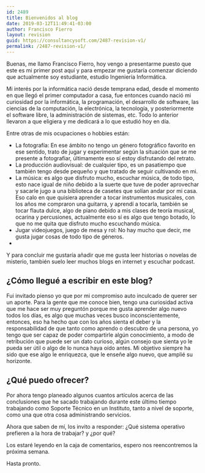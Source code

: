 ```yaml
---
id: 2489
title: Bienvenidos al blog
date: 2019-03-12T11:49:41-03:00
author: Francisco Fierro
layout: revision
guid: https://consultancysoft.com/2487-revision-v1/
permalink: /2487-revision-v1/
---
```

Buenas, me llamo Francisco Fierro, hoy vengo a presentarme puesto que este es mi primer post aquí y para empezar me gustaría comenzar diciendo que actualmente soy estudiante, estudio Ingeniería Informática.

Mi interés por la informática nació desde temprana edad, desde el momento en que llegó el primer computador a casa, fue entonces cuando nació mi curiosidad por la informática, la programación, el desarrollo de software, las ciencias de la computación, la electrónica, la tecnología, y posteriormente el software libre, la administración de sistemas, etc. Todo lo anterior llevaron a que eligiera y me dedicará a lo que estudió hoy en día.

Entre otras de mis ocupaciones o hobbies están:

  * La fotografía: En ese ámbito no tengo un género fotográfico favorito en ese sentido, trato de jugar y experimentar según la situación que se me presente a fotografiar, últimamente eso sí estoy disfrutando del retrato. 
  * La producción audiovisual: de cualquier tipo, es un pasatiempo que también tengo desde pequeño y que tratado de seguir cultivando en mi.
  * La música: es algo que disfruto mucho, escuchar música, de todo tipo, esto nace igual de niño debido a la suerte que tuve de poder aprovechar y sacarle jugo a una biblioteca de casetes que solían andar por mi casa. Eso calo en que quisiera aprender a tocar instrumentos musicales, con los años me compraron una guitarra, y aprendí a tocarla, también se tocar flauta dulce, algo de piano debido a mis clases de teoría musical, ocarina y percusiones, actualmente eso sí es algo que tengo botado, lo que no me quita que disfruto mucho escuchando música.
  * Jugar videojuegos, juego de mesa y rol: No hay mucho que decir, me gusta jugar cosas de todo tipo de géneros.
  * 

Y para concluir me gustaría añadir que me gusta leer historias o novelas de misterio, también suelo leer muchos blogs en internet y escuchar podcast.

## ¿Cómo llegué a escribir en este blog? 

Fui invitado pienso yo que por mi compromiso auto inculcado de querer ser un aporte. Para la gente que me conoce bien, tengo una curiosidad activa que me hace ser muy preguntón porque me gusta aprender algo nuevo todos los días, es algo que muchas veces busco inconscientemente, entonces, eso ha hecho que con los años sienta el deber y la responsabilidad de que tanto como aprendo o descubro de una persona, yo tengo que ser capaz de poder compartirle algún conocimiento, a modo de retribución que puede ser un dato curioso, algún consejo que sienta yo le pueda ser útil o algo de lo nunca haya oído antes. Mi objetivo siempre ha sido que ese algo le enriquezca, que le enseñe algo nuevo, que amplié su horizonte.

## ¿Qué puedo ofrecer?

Por ahora tengo planeado algunos cuantos artículos acerca de las conclusiones que he sacado trabajando durante este último tiempo trabajando como Soporte Técnico en un Instituto, tanto a nivel de soporte, como una que otra cosa administrando servicios.

Ahora que saben de mí, los invito a responder: ¿Qué sistema operativo prefieren a la hora de trabajar? y ¿por qué?

Los estaré leyendo en la caja de comentarios, espero nos reencontremos la próxima semana.

Hasta pronto.